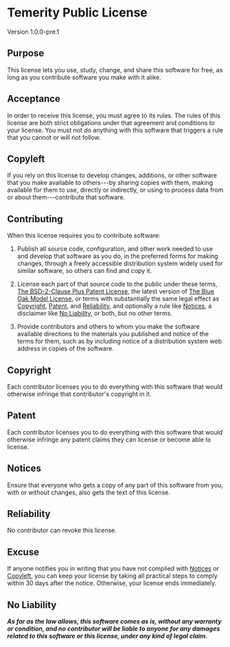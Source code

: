 # Temerity Public License

Version 1.0.0-pre.1

## Purpose

This license lets you use, study, change, and share this software for free, as long as you contribute software you make with it alike.

## Acceptance

In order to receive this license, you must agree to its rules.  The rules of this license are both strict obligations under that agreement and conditions to your license.  You must not do anything with this software that triggers a rule that you cannot or will not follow.

## Copyleft

If you rely on this license to develop changes, additions, or other software that you make available to others---by sharing copies with them, making available for them to use, directly or indirectly, or using to process data from or about them---contribute that software.  

## Contributing

When this license requires you to contribute software:

1.  Publish all source code, configuration, and other work needed to use and develop that software as you do, in the preferred forms for making changes, through a freely accessible distribution system widely used for similar software, so others can find and copy it.

2.  License each part of that source code to the public under these terms, [The BSD-2-Clause Plus Patent License](https://spdx.org/licenses/BSD-2-Clause-Patent.html), the latest version of [The Blue Oak Model License](https://spdx.org/licenses/BlueOak-1.0.0.html), or terms with substantially the same legal effect as [Copyright](#copyright), [Patent](#patent), and [Reliability](#reliability), and optionally a rule like [Notices](#notices), a disclaimer like [No Liability](#no-liability), or both, but no other terms.

3.  Provide contributors and others to whom you make the software available directions to the materials you published and notice of the terms for them, such as by including notice of a distribution system web address in copies of the software.

## Copyright

Each contributor licenses you to do everything with this software that would otherwise infringe that contributor's copyright in it.

## Patent

Each contributor licenses you to do everything with this software that would otherwise infringe any patent claims they can license or become able to license.

## Notices

Ensure that everyone who gets a copy of any part of this software from you, with or without changes, also gets the text of this license.

## Reliability

No contributor can revoke this license.

## Excuse

If anyone notifies you in writing that you have not complied with [Notices](#notices) or [Copyleft](#copyleft), you can keep your license by taking all practical steps to comply within 30 days after the notice.  Otherwise, your license ends immediately.

## No Liability

***As far as the law allows, this software comes as is, without any warranty or condition, and no contributor will be liable to anyone for any damages related to this software or this license, under any kind of legal claim.***
